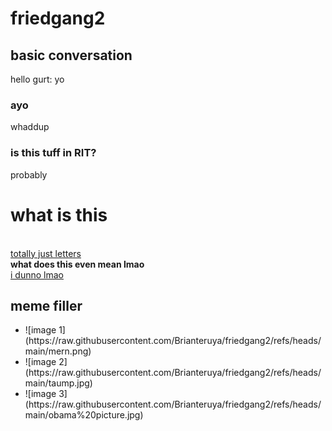 # friedgang2
## basic conversation
hello
gurt: yo
### ayo
whaddup
### is this tuff in RIT?
probably
# what is this
<br>[totally just letters](https://raw.githubusercontent.com/Brianteruya/friedgang2/refs/heads/main/Screenshot%202021-03-03%20145554.jpg)
<br>**what does this even mean lmao**
<br>[i dunno lmao](https://raw.githubusercontent.com/Brianteruya/friedgang2/refs/heads/main/Screenshot%202021-02-03%20160829.jpg)

## meme filler
<ul> 
  <li> ![image 1](https://raw.githubusercontent.com/Brianteruya/friedgang2/refs/heads/main/mern.png)
  <li> ![image 2](https://raw.githubusercontent.com/Brianteruya/friedgang2/refs/heads/main/taump.jpg)
  <li> ![image 3](https://raw.githubusercontent.com/Brianteruya/friedgang2/refs/heads/main/obama%20picture.jpg)
</ul>
